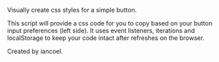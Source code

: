 Visually create css styles for a simple button.

This script will provide a css code for you to copy based on your button input preferences (left side). It uses event listeners, iterations and localStorage to keep your code intact after refreshes on the browser.

Created by iancoel.
